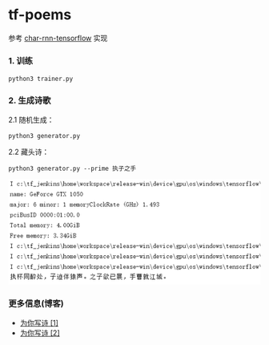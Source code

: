# tf-poems

参考 [char-rnn-tensorflow](https://github.com/sherjilozair/char-rnn-tensorflow) 实现

### 1. 训练

```
python3 trainer.py
```

### 2. 生成诗歌

2.1 随机生成：
```
python3 generator.py
```

2.2 藏头诗：
```
python3 generator.py --prime 执子之手
```

![image](/screenshot/001.png)

### 更多信息(博客)

+ [为你写诗 [1]](http://frendy.vip/machine-learning/2017/05/23/tensorlow-poems.html)
+ [为你写诗 [2]](http://frendy.vip/machine-learning/2017/05/24/tensorlow-poems-2.html)